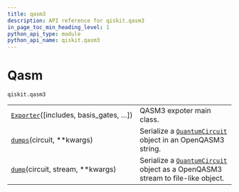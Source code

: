 ```yaml
---
title: qasm3
description: API reference for qiskit.qasm3
in_page_toc_min_heading_level: 1
python_api_type: module
python_api_name: qiskit.qasm3
---
```


<span id="module-qiskit.qasm3" />

<span id="qiskit-qasm3" />

# Qasm

<span id="module-qiskit.qasm3" />

`qiskit.qasm3`

|                                                                                                                 |                                                                                                                                                                               |
| --------------------------------------------------------------------------------------------------------------- | ----------------------------------------------------------------------------------------------------------------------------------------------------------------------------- |
| [`Exporter`](qiskit.qasm3.Exporter#qiskit.qasm3.Exporter "qiskit.qasm3.Exporter")(\[includes, basis\_gates, …]) | QASM3 expoter main class.                                                                                                                                                     |
| [`dumps`](qiskit.qasm3.dumps#qiskit.qasm3.dumps "qiskit.qasm3.dumps")(circuit, \*\*kwargs)                      | Serialize a [`QuantumCircuit`](qiskit.circuit.QuantumCircuit#qiskit.circuit.QuantumCircuit "qiskit.circuit.QuantumCircuit") object in an OpenQASM3 string.                    |
| [`dump`](qiskit.qasm3.dump#qiskit.qasm3.dump "qiskit.qasm3.dump")(circuit, stream, \*\*kwargs)                  | Serialize a [`QuantumCircuit`](qiskit.circuit.QuantumCircuit#qiskit.circuit.QuantumCircuit "qiskit.circuit.QuantumCircuit") object as a OpenQASM3 stream to file-like object. |

